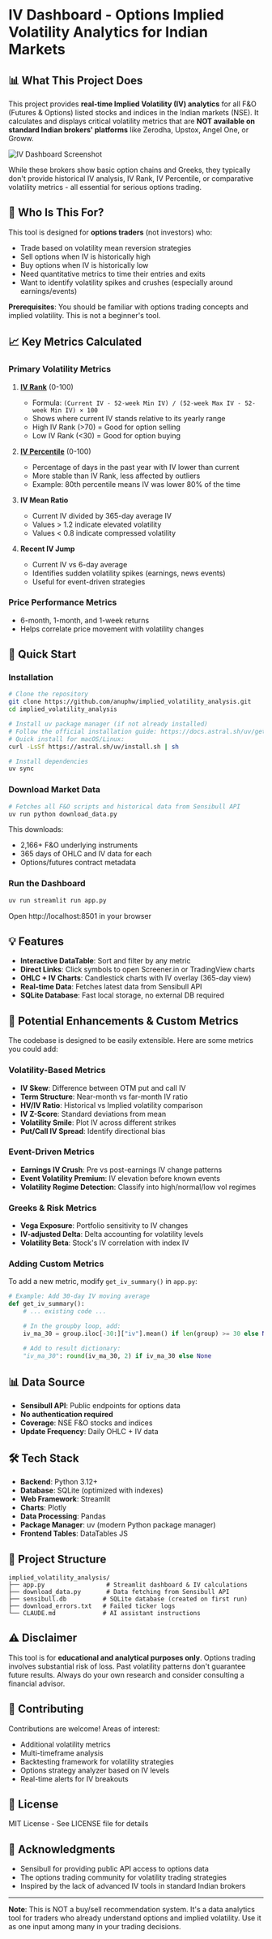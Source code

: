 # IV Dashboard - Options Implied Volatility Analytics for Indian Markets

## 📊 What This Project Does

This project provides **real-time Implied Volatility (IV) analytics** for all F&O (Futures & Options) listed stocks and indices in the Indian markets (NSE). It calculates and displays critical volatility metrics that are **NOT available on standard Indian brokers' platforms** like Zerodha, Upstox, Angel One, or Groww.

![IV Dashboard Screenshot](assets/app.png)

While these brokers show basic option chains and Greeks, they typically don't provide historical IV analysis, IV Rank, IV Percentile, or comparative volatility metrics - all essential for serious options trading.

## 🎯 Who Is This For?

This tool is designed for **options traders** (not investors) who:
- Trade based on volatility mean reversion strategies
- Sell options when IV is historically high
- Buy options when IV is historically low
- Need quantitative metrics to time their entries and exits
- Want to identify volatility spikes and crushes (especially around earnings/events)

**Prerequisites**: You should be familiar with options trading concepts and implied volatility. This is not a beginner's tool.

## 📈 Key Metrics Calculated

### Primary Volatility Metrics

1. **[IV Rank](https://en.wikipedia.org/wiki/Implied_volatility#IV_Rank)** (0-100)
   - Formula: `(Current IV - 52-week Min IV) / (52-week Max IV - 52-week Min IV) × 100`
   - Shows where current IV stands relative to its yearly range
   - High IV Rank (>70) = Good for option selling
   - Low IV Rank (<30) = Good for option buying

2. **[IV Percentile](https://en.wikipedia.org/wiki/Implied_volatility#IV_Percentile)** (0-100)
   - Percentage of days in the past year with IV lower than current
   - More stable than IV Rank, less affected by outliers
   - Example: 80th percentile means IV was lower 80% of the time

3. **IV Mean Ratio**
   - Current IV divided by 365-day average IV
   - Values > 1.2 indicate elevated volatility
   - Values < 0.8 indicate compressed volatility

4. **Recent IV Jump**
   - Current IV vs 6-day average
   - Identifies sudden volatility spikes (earnings, news events)
   - Useful for event-driven strategies

### Price Performance Metrics
- 6-month, 1-month, and 1-week returns
- Helps correlate price movement with volatility changes

## 🚀 Quick Start

### Installation
```bash
# Clone the repository
git clone https://github.com/anuphw/implied_volatility_analysis.git
cd implied_volatility_analysis

# Install uv package manager (if not already installed)
# Follow the official installation guide: https://docs.astral.sh/uv/getting-started/installation/
# Quick install for macOS/Linux:
curl -LsSf https://astral.sh/uv/install.sh | sh

# Install dependencies
uv sync
```

### Download Market Data
```bash
# Fetches all F&O scripts and historical data from Sensibull API
uv run python download_data.py
```
This downloads:
- 2,166+ F&O underlying instruments
- 365 days of OHLC and IV data for each
- Options/futures contract metadata

### Run the Dashboard
```bash
uv run streamlit run app.py
```
Open http://localhost:8501 in your browser

## 💡 Features

- **Interactive DataTable**: Sort and filter by any metric
- **Direct Links**: Click symbols to open Screener.in or TradingView charts
- **OHLC + IV Charts**: Candlestick charts with IV overlay (365-day view)
- **Real-time Data**: Fetches latest data from Sensibull API
- **SQLite Database**: Fast local storage, no external DB required

## 🔧 Potential Enhancements & Custom Metrics

The codebase is designed to be easily extensible. Here are some metrics you could add:

### Volatility-Based Metrics
- **IV Skew**: Difference between OTM put and call IV
- **Term Structure**: Near-month vs far-month IV ratio
- **HV/IV Ratio**: Historical vs Implied volatility comparison
- **IV Z-Score**: Standard deviations from mean
- **Volatility Smile**: Plot IV across different strikes
- **Put/Call IV Spread**: Identify directional bias

### Event-Driven Metrics
- **Earnings IV Crush**: Pre vs post-earnings IV change patterns
- **Event Volatility Premium**: IV elevation before known events
- **Volatility Regime Detection**: Classify into high/normal/low vol regimes

### Greeks & Risk Metrics
- **Vega Exposure**: Portfolio sensitivity to IV changes
- **IV-adjusted Delta**: Delta accounting for volatility levels
- **Volatility Beta**: Stock's IV correlation with index IV

### Adding Custom Metrics

To add a new metric, modify `get_iv_summary()` in `app.py`:

```python
# Example: Add 30-day IV moving average
def get_iv_summary():
    # ... existing code ...

    # In the groupby loop, add:
    iv_ma_30 = group.iloc[-30:]["iv"].mean() if len(group) >= 30 else None

    # Add to result dictionary:
    "iv_ma_30": round(iv_ma_30, 2) if iv_ma_30 else None
```

## 📊 Data Source

- **Sensibull API**: Public endpoints for options data
- **No authentication required**
- **Coverage**: NSE F&O stocks and indices
- **Update Frequency**: Daily OHLC + IV data

## 🛠️ Tech Stack

- **Backend**: Python 3.12+
- **Database**: SQLite (optimized with indexes)
- **Web Framework**: Streamlit
- **Charts**: Plotly
- **Data Processing**: Pandas
- **Package Manager**: uv (modern Python package manager)
- **Frontend Tables**: DataTables JS

## 📁 Project Structure

```
implied_volatility_analysis/
├── app.py                 # Streamlit dashboard & IV calculations
├── download_data.py       # Data fetching from Sensibull API
├── sensibull.db          # SQLite database (created on first run)
├── download_errors.txt   # Failed ticker logs
└── CLAUDE.md             # AI assistant instructions
```

## ⚠️ Disclaimer

This tool is for **educational and analytical purposes only**. Options trading involves substantial risk of loss. Past volatility patterns don't guarantee future results. Always do your own research and consider consulting a financial advisor.

## 🤝 Contributing

Contributions are welcome! Areas of interest:
- Additional volatility metrics
- Multi-timeframe analysis
- Backtesting framework for volatility strategies
- Options strategy analyzer based on IV levels
- Real-time alerts for IV breakouts

## 📝 License

MIT License - See LICENSE file for details

## 🙏 Acknowledgments

- Sensibull for providing public API access to options data
- The options trading community for volatility trading strategies
- Inspired by the lack of advanced IV tools in standard Indian brokers

---

**Note**: This is NOT a buy/sell recommendation system. It's a data analytics tool for traders who already understand options and implied volatility. Use it as one input among many in your trading decisions.